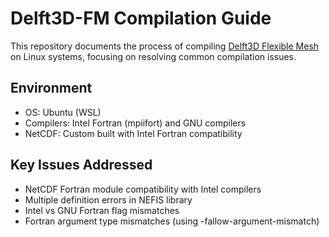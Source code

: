 # Delft3D-FM Compilation Guide

This repository documents the process of compiling [Delft3D Flexible Mesh](https://oss.deltares.nl/web/delft3dfm) on Linux systems, focusing on resolving common compilation issues.

## Environment

- OS: Ubuntu (WSL)
- Compilers: Intel Fortran (mpiifort) and GNU compilers
- NetCDF: Custom built with Intel Fortran compatibility

## Key Issues Addressed

- NetCDF Fortran module compatibility with Intel compilers
- Multiple definition errors in NEFIS library
- Intel vs GNU Fortran flag mismatches
- Fortran argument type mismatches (using -fallow-argument-mismatch)
